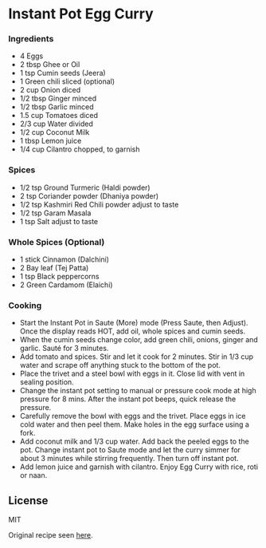 # Instant Pot Egg Curry


### Ingredients

- 4 Eggs
- 2 tbsp Ghee or Oil
- 1 tsp Cumin seeds (Jeera)
- 1 Green chili sliced (optional)
- 2 cup Onion diced
- 1/2 tbsp Ginger minced
- 1/2 tbsp Garlic minced
- 1.5 cup Tomatoes diced
- 2/3 cup Water divided
- 1/2 cup Coconut Milk
- 1 tbsp Lemon juice
- 1/4 cup Cilantro chopped, to garnish 

### Spices

 - 1/2 tsp Ground Turmeric (Haldi powder)
 - 2 tsp Coriander powder (Dhaniya powder)
 - 1/2 tsp Kashmiri Red Chili powder adjust to taste
 - 1/2 tsp Garam Masala
 - 1 tsp Salt adjust to taste

### Whole Spices (Optional)

 - 1 stick Cinnamon (Dalchini)
 - 2 Bay leaf (Tej Patta)
 - 1 tsp Black peppercorns
 - 2 Green Cardamom (Elaichi)

### Cooking

  - Start the Instant Pot in Saute (More) mode (Press Saute, then Adjust). Once the display reads HOT, add oil, whole spices and cumin seeds. 
  - When the cumin seeds change color, add green chili, onions, ginger and garlic. Sauté for 3 minutes.
  - Add tomato and spices. Stir and let it cook for 2 minutes. Stir in 1/3 cup water and scrape off anything stuck to the bottom of the pot. 
  - Place the trivet and a steel bowl with eggs in it. Close lid with vent in sealing position. 
  - Change the instant pot setting to manual or pressure cook mode at high pressure for 8 mins. After the instant pot beeps, quick release the pressure. 
  - Carefully remove the bowl with eggs and the trivet. Place eggs in ice cold water and then peel them. Make holes in the egg surface using a fork. 
  - Add coconut milk and 1/3 cup water. Add back the peeled eggs to the pot. Change instant pot to Saute mode and let the curry simmer for about 3 minutes while stirring frequently. Then turn off instant pot. 
  - Add lemon juice and garnish with cilantro. Enjoy Egg Curry with rice, roti or naan. 

License
----

MIT

Original recipe seen [here](https://pipingpotcurry.com/instant-pot-egg-curry/).
